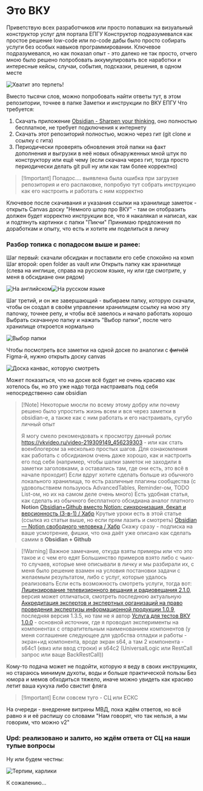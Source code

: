 # Это ВКУ

Приветствую всех разработчиков или просто попавших на визуальный конструктор услуг для портала ЕПГУ
Конструктор подразумевался как простое решение low-code или no-code дабы было просто собирать услуги без особых навыков программировании.
Ключевое подразумевался, но как показал опыт - это далеко не так просто, отчего мною было решено попробовать аккумулировать все наработки и интересные кейсы, случаи, события, подсказки, решения, в одном месте

![Хватит это терпеть!](Пикчи/Хватит%20это%20терпеть.png)

Вместо тысячи слов, можно попробовать найти ответы тут, в этом репозитории, точнее в папке Заметки и инструкции по ВКУ ЕПГУ
Что требуется: 
1) Скачать приложение [Obsidian - Sharpen your thinking](https://obsidian.md/), оно полностью бесплатное, не требует подключения к интернету
2) Скачать этот репозиторий полностью, можно через гит (git clone и ссылку с гита)
3) Периодически проверять обновления этой папки на факт дополнения и выгрузки в неё новых обнаруженных мной штук по конструктору или ещё чему (если скачана через гит, тогда просто периодически делать git pull ну или как там более корректно)

>[!Important] Попадос....
>выявлена была ошибка при загрузке репозитория и его распаковке, попробую тут собрать инструкцию как его настроить и работать с ним корректно

Ключевое после скачивания и указания ссылки на хранилище заметок - открыть Canvas доску "Немного шпор про ВКУ" - там он отобразить должен будет корректно инструкции все, что я накалякал и написал, как и подтянуть картинки с папки "Пикчи"
Принимаю предложения по доработкам и опыту, что есть и хотите им поделиться в личку

### Разбор топика с попадосом выше и ранее:
Шаг первый: скачали обсидиан и поставили его себе спокойно на комп
Шаг второй: open folder as vault или Открыть папку как хранилище (слева на инглише, справа на русском языке, ну или где смотрите, у меня в обсидиане они рядом)

![На английском](en_obsidian.png)![На русском языке](Pasted%20image%2020250625221934.png)

Шаг третий, и он же завершающий - выбираем папку, которую скачали, чтобы он создал в своём управлении хранилищем ссылку на мою эту папочку, точнее репу, и чтобы всё завелось и начало работать хорошо
Выбрать скачанную папку и нажать "Выбор папки", после чего хранилище откроется нормально

![Выбор папки](choose_folder.png)

Чтобы посмотреть все заметки на одной доске по аналогии с ~~фигнёй~~ Figma-й, нужно открыть доску canvas

![Доска канвас, которую смотреть](Canvas.png)

Может показаться, что на доске всё будет не очень красиво как хотелось бы, но это уже надо тогда настраивать под себя непосредственно сам obsidian

>[!Note] Некоторые мюсли по всему этому добру или почему решено было упростить жизнь всем и вся через заметки в obsidian-е, а также как с ним работать и его настраивать, сугубо личный опыт
>
>Я могу смело рекомендовать к просмотру данный ролик https://vkvideo.ru/video-219309149_456239303 - или как стать военблогером за несколько простых шагов. 
>Для ознакомления как работать с обсидианом очень даже хорошо, как и настроить его под себя (например, чтобы шапки заметок не заходили в заметки заголовками, а оставались там, где они есть, это всё в начале проходит)
>Если вдруг хотите сделать больше из обычного локального хранилища, то есть различные плагины сообщества (с удовольствием пользуюсь AdvancedTables, Reminder-ом, TODO List-ом, но их на самом деле очень много)
>Есть удобная статья, как сделать из обычного бесплатного обсидиана аналог платного **Notion** [Obsidian+Github вместо Notion: синхронизация, бекап и версионность (3-в-1) / Хабр](https://habr.com/ru/articles/843288/)
>Крутые уроки есть в этой статье (ссылка из статьи выше, но если прям лазить и смотреть) [Obsidian — Notion свободного человека / Хабр](https://habr.com/ru/companies/ozonbank/articles/838990/)
>Скажу сразу - подписка на ваше усмотрение, фишки, что она даёт уже описано как сделать самим в **Obsidian + Github**


>[!Warning] Важное замечание, откуда взяты примеры или что это такое и с чем его едят
>Большинство примеров взято либо с чьих-то случаев, которые мне описывали в личку и мы разбирали их, с меня было решение взамен на условия постановки задачи с желаемым результатом, либо с услуг, которые удалось реализовать
>Если есть возможность смотреть услуги, тогда вот:
>[Лицензирование телевизионного вещания и радиовещания 2.1.0](https://vku.test.gosuslugi.ru/service/60024584/2.1.0/system/SF), версия может отличаться, смотреть последнюю актуальную
>[Аккредитация экспертов и экспертных организаций на право проведения экспертизы информационной продукции 1.0.9](https://vku.test.gosuslugi.ru/service/60014662/1.0.9/system/SF), последняя версия 1.3.5, но там не я автор
>[Услуга для тестов ВКУ 1.0.0](https://vku.test.gosuslugi.ru/service/60028744/1.0.0/system/SF) - основной источник, где я проводил эксперименты на компонентах с отвратительным наименованием компонентов (у меня соглашение следующее для удобства отладки и работы - экран+ид компонента, вроде экран s64, а там 2 компонента - s64c1 (квиз или ввод строки) и s64c2 (UniversalLogic или RestCall запрос или ваще BackRestCall))

Кому-то подача может не подойти, которую я веду в своих инструкциях, но стараюсь минимум духоты, воды и больше практической пользы
Без юмора и мемов обходиться тяжело, иначе можно увидеть как красиво летит ваша кукуха либо свистит фляга

>[!Important] Если совсем туго - СЦ или ЕСКС

На очереди - внедрение витрины МВД, пока ждём ответов, но всё равно я и её распишу со словами "Нам говорят, что так нельзя, а мы говорим, что можно v2"
### Upd: реализовано и залито, но ждём ответа от СЦ на наши тупые вопросы

Ну или будем честны:

![Терпим, карлики](Пикчи/Наш%20бизнес%20-%20терпеть.png)

К сожалению...
